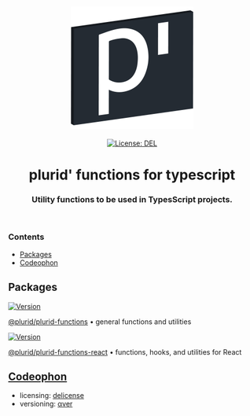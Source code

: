 <p align="center">
    <img src="https://raw.githubusercontent.com/plurid/plurid-icons/master/about/identity/plurid-logo.png" height="250px">
    <br />
    <br />
    <a target="_blank" href="https://github.com/plurid/plurid-icons/blob/master/LICENSE">
        <img src="https://img.shields.io/badge/license-DEL-blue.svg?colorB=1380C3&style=for-the-badge" alt="License: DEL">
    </a>
</p>



<h1 align="center">
    plurid' functions for typescript
</h1>


<h3 align="center">
    Utility functions to be used in TypesScript projects.
</h3>



<br />



### Contents

+ [Packages](#packages)
+ [Codeophon](#codeophon)



## Packages

<a target="_blank" href="https://www.npmjs.com/package/@plurid/plurid-functions">
    <img src="https://img.shields.io/npm/v/@plurid/plurid-functions.svg?logo=npm&colorB=1380C3&style=for-the-badge" alt="Version">
</a>

[@plurid/plurid-functions][plurid-functions] • general functions and utilities

[plurid-functions]: https://github.com/plurid/plurid-functions-typescript/tree/master/packages/plurid-functions-general


<a target="_blank" href="https://www.npmjs.com/package/@plurid/plurid-functions-react">
    <img src="https://img.shields.io/npm/v/@plurid/plurid-functions-react.svg?logo=npm&colorB=1380C3&style=for-the-badge" alt="Version">
</a>

[@plurid/plurid-functions-react][plurid-functions-react] • functions, hooks, and utilities for React

[plurid-functions-react]: https://github.com/plurid/plurid-functions-typescript/tree/master/packages/plurid-functions-react



## [Codeophon](https://github.com/ly3xqhl8g9/codeophon)

+ licensing: [delicense](https://github.com/ly3xqhl8g9/delicense)
+ versioning: [αver](https://github.com/ly3xqhl8g9/alpha-versioning)
